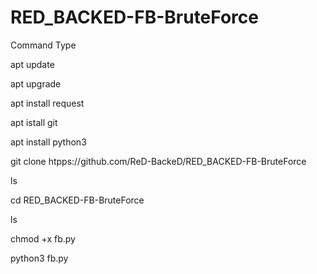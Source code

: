 # RED_BACKED-FB-BruteForce

Command Type

apt update

apt upgrade

apt install request

apt istall git

apt install python3

git clone htpps://github.com/ReD-BackeD/RED_BACKED-FB-BruteForce

ls

cd RED_BACKED-FB-BruteForce

ls

chmod +x fb.py

python3 fb.py
